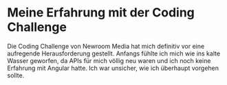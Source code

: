 # Meine Erfahrung mit der Coding Challenge

Die Coding Challenge von Newroom Media hat mich definitiv vor eine aufregende Herausforderung gestellt. Anfangs fühlte ich mich wie ins kalte Wasser geworfen, da APIs für mich völlig neu waren und ich noch keine Erfahrung mit Angular hatte. Ich war unsicher, wie ich überhaupt vorgehen sollte.

